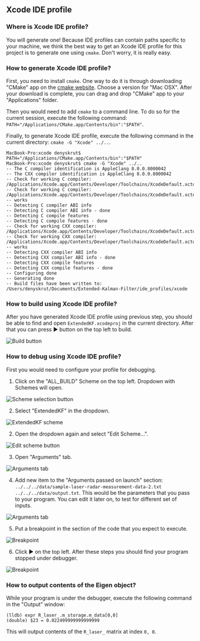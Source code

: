## Xcode IDE profile

### Where is Xcode IDE profile?

You will generate one! Because IDE profiles can contain paths specific to your machine, we think the best way to get an Xcode IDE profile for this project is to generate one using `cmake`. Don't worry, it is really easy.

### How to generate Xcode IDE profile?

First, you need to install `cmake`. One way to do it is through downloading "CMake" app on the [cmake website](https://cmake.org/download/). Choose a version for "Mac OSX". After your download is complete, you can drag and drop "CMake" app to your "Applications" folder.

Then you would need to add `cmake` to a command line. To do so for the current session, execute the following command: `PATH="/Applications/CMake.app/Contents/bin":"$PATH"`.

Finally, to generate Xcode IDE profile, execute the following command in the current directory: `cmake -G "Xcode" ../..`.

```
MacBook-Pro:xcode denyskrut$ PATH="/Applications/CMake.app/Contents/bin":"$PATH"
MacBook-Pro:xcode denyskrut$ cmake -G "Xcode" ../..
-- The C compiler identification is AppleClang 8.0.0.8000042
-- The CXX compiler identification is AppleClang 8.0.0.8000042
-- Check for working C compiler: /Applications/Xcode.app/Contents/Developer/Toolchains/XcodeDefault.xctoolchain/usr/bin/clang
-- Check for working C compiler: /Applications/Xcode.app/Contents/Developer/Toolchains/XcodeDefault.xctoolchain/usr/bin/clang -- works
-- Detecting C compiler ABI info
-- Detecting C compiler ABI info - done
-- Detecting C compile features
-- Detecting C compile features - done
-- Check for working CXX compiler: /Applications/Xcode.app/Contents/Developer/Toolchains/XcodeDefault.xctoolchain/usr/bin/clang++
-- Check for working CXX compiler: /Applications/Xcode.app/Contents/Developer/Toolchains/XcodeDefault.xctoolchain/usr/bin/clang++ -- works
-- Detecting CXX compiler ABI info
-- Detecting CXX compiler ABI info - done
-- Detecting CXX compile features
-- Detecting CXX compile features - done
-- Configuring done
-- Generating done
-- Build files have been written to: /Users/denyskrut/Documents/Extended-Kalman-Filter/ide_profiles/xcode
```

### How to build using Xcode IDE profile?

After you have generated Xcode IDE profile using previous step, you should be able to find and open `ExtendedKF.xcodeproj` in the current directory. After that you can press ▶ button on the top left to build.

![Build button](images/build_button.png)

### How to debug using Xcode IDE profile?

First you would need to configure your profile for debugging.

1. Click on the "ALL_BUILD" Scheme on the top left. Dropdown with Schemes will open.

![Scheme selection button](images/schemes_location.png)

2. Select "ExtendedKF" in the dropdown.

![ExtendedKF scheme](images/scheme_selection.png)

2. Open the dropdown again and select "Edit Scheme...".

![Edit scheme button](images/edit_scheme.png)

3. Open "Arguments" tab.

![Arguments tab](images/arguments_tab.png)

4. Add new item to the "Arguments passed on launch" section: `../../../data/sample-laser-radar-measurement-data-2.txt ../../../data/output.txt`. This would be the parameters that you pass to your program. You can edit it later on, to test for different set of inputs.

![Arguments tab](images/arguments_selection.png)

5. Put a breakpoint in the section of the code that you expect to execute.

![Breakpoint](images/breakpoint.png)

6. Click ▶ on the top left. After these steps you should find your program stopped under debugger.

![Breakpoint](images/at_breakpoint.png)

### How to output contents of the Eigen object?

While your program is under the debugger, execute the following command in the "Output" window:

```
(lldb) expr R_laser_.m_storage.m_data[0,0]
(double) $23 = 0.022499999999999999
```

This will output contents of the `R_laser_` matrix at index `0, 0`.
